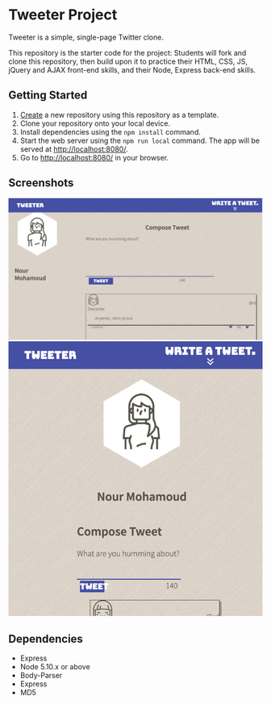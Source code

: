 # Tweeter Project

Tweeter is a simple, single-page Twitter clone.

This repository is the starter code for the project: Students will fork and clone this repository, then build upon it to practice their HTML, CSS, JS, jQuery and AJAX front-end skills, and their Node, Express back-end skills.

## Getting Started

1. [Create](https://docs.github.com/en/repositories/creating-and-managing-repositories/creating-a-repository-from-a-template) a new repository using this repository as a template.
2. Clone your repository onto your local device.
3. Install dependencies using the `npm install` command.
3. Start the web server using the `npm run local` command. The app will be served at <http://localhost:8080/>.
4. Go to <http://localhost:8080/> in your browser.

## Screenshots
!["Screenshot of Desktop page"](https://github.com/Nourm9/tweeter/blob/master/docs/tweeter-desktop.png) 
!["Screenshot of Mobile page"](https://github.com/Nourm9/tweeter/blob/master/docs/tweeter-mobile.png)

## Dependencies
- Express
- Node 5.10.x or above
- Body-Parser
- Express
- MD5
